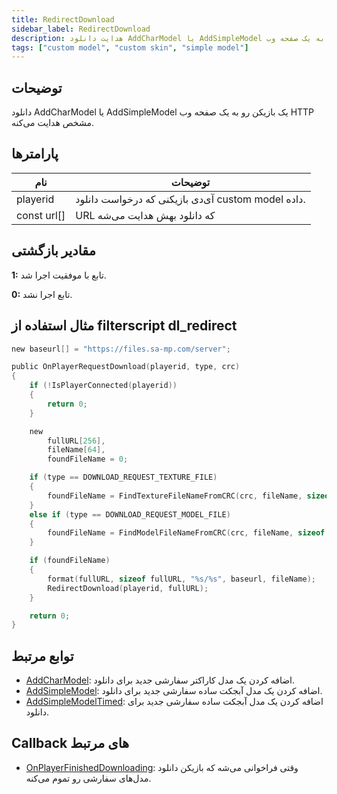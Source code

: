 ```yaml
---
title: RedirectDownload
sidebar_label: RedirectDownload
description: هدایت دانلود AddCharModel یا AddSimpleModel بازیکن به یک صفحه وب HTTP مشخص
tags: ["custom model", "custom skin", "simple model"]
---
```


<VersionWarn version='SA-MP 0.3.DL R1' />

## توضیحات

دانلود AddCharModel یا AddSimpleModel یک بازیکن رو به یک صفحه وب HTTP مشخص هدایت می‌کنه.

## پارامترها

| نام         | توضیحات                                                        |
| ----------- | -------------------------------------------------------------- |
| playerid    | آی‌دی بازیکنی که درخواست دانلود custom model داده.               |
| const url[] | URL که دانلود بهش هدایت می‌شه                                    |

## مقادیر بازگشتی

**1:** تابع با موفقیت اجرا شد.

**0:** تابع اجرا نشد.

## مثال استفاده از filterscript dl_redirect

```c
new baseurl[] = "https://files.sa-mp.com/server";

public OnPlayerRequestDownload(playerid, type, crc)
{
    if (!IsPlayerConnected(playerid))
    {
        return 0;
    }

    new
        fullURL[256],
        fileName[64],
        foundFileName = 0;

    if (type == DOWNLOAD_REQUEST_TEXTURE_FILE)
    {
        foundFileName = FindTextureFileNameFromCRC(crc, fileName, sizeof fileName);
    }
    else if (type == DOWNLOAD_REQUEST_MODEL_FILE)
    {
        foundFileName = FindModelFileNameFromCRC(crc, fileName, sizeof fileName);
    }

    if (foundFileName)
    {
        format(fullURL, sizeof fullURL, "%s/%s", baseurl, fileName);
        RedirectDownload(playerid, fullURL);
    }

    return 0;
}
```

## توابع مرتبط

- [AddCharModel](AddCharModel): اضافه کردن یک مدل کاراکتر سفارشی جدید برای دانلود.
- [AddSimpleModel](AddSimpleModel): اضافه کردن یک مدل آبجکت ساده سفارشی جدید برای دانلود.
- [AddSimpleModelTimed](AddSimpleModelTimed): اضافه کردن یک مدل آبجکت ساده سفارشی جدید برای دانلود.

## Callback های مرتبط

- [OnPlayerFinishedDownloading](../callbacks/OnPlayerFinishedDownloading): وقتی فراخوانی می‌شه که بازیکن دانلود مدل‌های سفارشی رو تموم می‌کنه.
